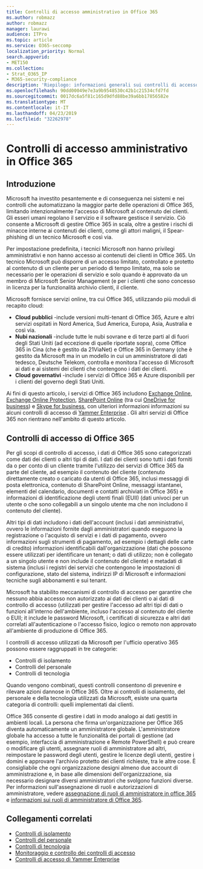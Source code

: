 ```yaml
---
title: Controlli di accesso amministrativo in Office 365
ms.author: robmazz
author: robmazz
manager: laurawi
audience: ITPro
ms.topic: article
ms.service: O365-seccomp
localization_priority: Normal
search.appverid:
- MET150
ms.collection:
- Strat_O365_IP
- M365-security-compliance
description: 'Riepilogo: informazioni generali sui controlli di accesso amministrativo e sulla categorizzazione dei dati di Office 365.'
ms.openlocfilehash: 90dd00049e7e3a9b9548530c42b1c21534cfd7fd
ms.sourcegitcommit: 0017dc6a5f81c165d9dfd88be39a6bb17856582e
ms.translationtype: MT
ms.contentlocale: it-IT
ms.lasthandoff: 04/23/2019
ms.locfileid: "32262978"
---
```

# <a name="administrative-access-controls-in-office-365"></a>Controlli di accesso amministrativo in Office 365 

## <a name="introduction"></a>Introduzione
Microsoft ha investito pesantemente e di conseguenza nei sistemi e nei controlli che automatizzano la maggior parte delle operazioni di Office 365, limitando intenzionalmente l'accesso di Microsoft al contenuto dei clienti. Gli esseri umani regolano il servizio e il software gestisce il servizio. Ciò consente a Microsoft di gestire Office 365 in scala, oltre a gestire i rischi di minacce interne ai contenuti dei clienti, come gli attori maligni, il Spear-phishing di un tecnico Microsoft e così via.

Per impostazione predefinita, i tecnici Microsoft non hanno privilegi amministrativi e non hanno accesso ai contenuti dei clienti in Office 365. Un tecnico Microsoft può disporre di un accesso limitato, controllato e protetto al contenuto di un cliente per un periodo di tempo limitato, ma solo se necessario per le operazioni di servizio e solo quando è approvato da un membro di Microsoft Senior Management (e per i clienti che sono concesso in licenza per la funzionalità archivio clienti, il cliente.

Microsoft fornisce servizi online, tra cui Office 365, utilizzando più moduli di recapito cloud:

- **Cloud pubblici** -include versioni multi-tenant di Office 365, Azure e altri servizi ospitati in Nord America, Sud America, Europa, Asia, Australia e così via.
- **Nubi nazionali** -include tutte le nubi sovrane e di terze parti al di fuori degli Stati Uniti (ad eccezione di quelle riportate sopra), come Office 365 in Cina (che è gestito da 21ViaNet) e Office 365 in Germany (che è gestito da Microsoft ma in un modello in cui un amministratore di dati tedesco, Deutsche Telekom, controlla e monitora l'accesso di Microsoft ai dati e ai sistemi dei clienti che contengono i dati dei clienti.
- **Cloud governativi** -include i servizi di Office 365 e Azure disponibili per i clienti del governo degli Stati Uniti.

Ai fini di questo articolo, i servizi di Office 365 includono [Exchange Online](https://docs.microsoft.com/Exchange/exchange-online), [Exchange Online Protection](https://docs.microsoft.com/Office365/SecurityCompliance/eop/exchange-online-protection-overview), [SharePoint Online](https://docs.microsoft.com/sharepoint/sharepoint-online) (tra cui [OneDrive for business](https://docs.microsoft.com/OneDrive/onedrive)) e [Skype for business](https://docs.microsoft.com/SkypeForBusiness/skype-for-business-online), con ulteriori informazioni informazioni su alcuni controlli di accesso di [Yammer Enterprise](https://support.office.com/article/yammer-–-admin-help-e1464355-1f97-49ac-b2aa-dd320b179dbe?ui=en-US&rs=en-US&ad=US) . Gli altri servizi di Office 365 non rientrano nell'ambito di questo articolo.

## <a name="office-365-access-controls"></a>Controlli di accesso di Office 365
Per gli scopi di controllo di accesso, i dati di Office 365 sono categorizzati come dati dei clienti o altri tipi di dati. I dati dei clienti sono tutti i dati forniti da o per conto di un cliente tramite l'utilizzo dei servizi di Office 365 da parte del cliente, ad esempio il contenuto del cliente (contenuto direttamente creato o caricato da utenti di Office 365, inclusi messaggi di posta elettronica, contenuto di SharePoint Online, messaggi istantanei, elementi del calendario, documenti e contatti archiviati in Office 365) e informazioni di identificazione degli utenti finali (EUII) (dati univoci per un utente o che sono collegabili a un singolo utente ma che non includono il contenuto del cliente). 

Altri tipi di dati includono i dati dell'account (inclusi i dati amministrativi, ovvero le informazioni fornite dagli amministratori quando eseguono la registrazione o l'acquisto di servizi e i dati di pagamento, ovvero informazioni sugli strumenti di pagamento, ad esempio i dettagli delle carte di credito) informazioni identificabili dall'organizzazione (dati che possono essere utilizzati per identificare un tenant; o dati di utilizzo; non è collegato a un singolo utente e non include il contenuto del cliente) e metadati di sistema (inclusi i registri dei servizi che contengono le impostazioni di configurazione, stato del sistema, indirizzi IP di Microsoft e informazioni tecniche sugli abbonamenti e sui tenant.

Microsoft ha stabilito meccanismi di controllo di accesso per garantire che nessuno abbia accesso non autorizzato ai dati dei clienti o ai dati di controllo di accesso (utilizzati per gestire l'accesso ad altri tipi di dati o funzioni all'interno dell'ambiente, incluso l'accesso al contenuto del cliente o EUII; it include le password Microsoft, i certificati di sicurezza e altri dati correlati all'autenticazione o l'accesso fisico, logico o remoto non approvato all'ambiente di produzione di Office 365.

I controlli di accesso utilizzati da Microsoft per l'ufficio operativo 365 possono essere raggruppati in tre categorie:
- Controlli di isolamento
- Controlli del personale
- Controlli di tecnologia

Quando vengono combinati, questi controlli consentono di prevenire e rilevare azioni dannose in Office 365. Oltre ai controlli di isolamento, del personale e della tecnologia utilizzati da Microsoft, esiste una quarta categoria di controlli: quelli implementati dai clienti.

Office 365 consente di gestire i dati in modo analogo ai dati gestiti in ambienti locali. La persona che firma un'organizzazione per Office 365 diventa automaticamente un amministratore globale. L'amministratore globale ha accesso a tutte le funzionalità dei portali di gestione (ad esempio, interfaccia di amministrazione e Remote PowerShell) e può creare o modificare gli utenti, assegnare ruoli di amministratore ad altri, reimpostare le password degli utenti, gestire le licenze degli utenti, gestire i domini e approvare l'archivio protetto dei clienti richieste, tra le altre cose. È consigliabile che ogni organizzazione designi almeno due account di amministrazione e, in base alle dimensioni dell'organizzazione, sia necessario designare diversi amministratori che svolgono funzioni diverse. Per informazioni sull'assegnazione di ruoli e autorizzazioni di amministratore, vedere [assegnazione di ruoli di amministratore in office 365](https://support.office.com/article/Assigning-admin-roles-in-Office-365-eac4d046-1afd-4f1a-85fc-8219c79e1504) e [informazioni sui ruoli di amministratore di Office 365](https://support.office.com/article/Permissions-in-Office-365-DA585EEA-F576-4F55-A1E0-87090B6AAA9D).


## <a name="related-links"></a>Collegamenti correlati

- [Controlli di isolamento](office-365-isolation-controls.md)
- [Controlli del personale](office-365-personnel-controls.md)
- [Controlli di tecnologia](office-365-technology-controls.md)
- [Monitoraggio e controllo dei controlli di accesso ](office-365-monitoring-and-auditing-access-controls.md)
- [Controlli di accesso di Yammer Enterprise](office-365-yammer-enterprise-access-controls.md)